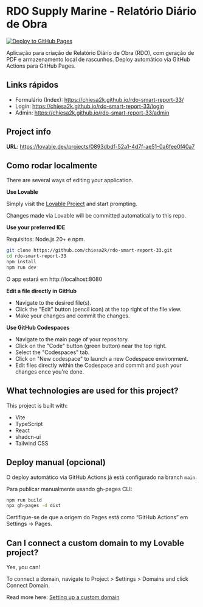 # RDO Supply Marine - Relatório Diário de Obra

[![Deploy to GitHub Pages](https://github.com/chiesa2k/rdo-smart-report-33/actions/workflows/deploy.yml/badge.svg)](https://github.com/chiesa2k/rdo-smart-report-33/actions/workflows/deploy.yml)

Aplicação para criação de Relatório Diário de Obra (RDO), com geração de PDF e armazenamento local de rascunhos. Deploy automático via GitHub Actions para GitHub Pages.

## Links rápidos

- Formulário (Index): https://chiesa2k.github.io/rdo-smart-report-33/
- Login: https://chiesa2k.github.io/rdo-smart-report-33/login
- Admin: https://chiesa2k.github.io/rdo-smart-report-33/admin

## Project info

**URL**: https://lovable.dev/projects/0893dbdf-52a1-4d7f-ae51-0a6fee0f40a7

## Como rodar localmente

There are several ways of editing your application.

**Use Lovable**

Simply visit the [Lovable Project](https://lovable.dev/projects/0893dbdf-52a1-4d7f-ae51-0a6fee0f40a7) and start prompting.

Changes made via Lovable will be committed automatically to this repo.

**Use your preferred IDE**

Requisitos: Node.js 20+ e npm.

```sh
git clone https://github.com/chiesa2k/rdo-smart-report-33.git
cd rdo-smart-report-33
npm install
npm run dev
```

O app estará em http://localhost:8080

**Edit a file directly in GitHub**

- Navigate to the desired file(s).
- Click the "Edit" button (pencil icon) at the top right of the file view.
- Make your changes and commit the changes.

**Use GitHub Codespaces**

- Navigate to the main page of your repository.
- Click on the "Code" button (green button) near the top right.
- Select the "Codespaces" tab.
- Click on "New codespace" to launch a new Codespace environment.
- Edit files directly within the Codespace and commit and push your changes once you're done.

## What technologies are used for this project?

This project is built with:

- Vite
- TypeScript
- React
- shadcn-ui
- Tailwind CSS

## Deploy manual (opcional)

O deploy automático via GitHub Actions já está configurado na branch `main`.

Para publicar manualmente usando gh-pages CLI:

```sh
npm run build
npx gh-pages -d dist
```

Certifique-se de que a origem do Pages está como “GitHub Actions” em Settings → Pages.

## Can I connect a custom domain to my Lovable project?

Yes, you can!

To connect a domain, navigate to Project > Settings > Domains and click Connect Domain.

Read more here: [Setting up a custom domain](https://docs.lovable.dev/tips-tricks/custom-domain#step-by-step-guide)
